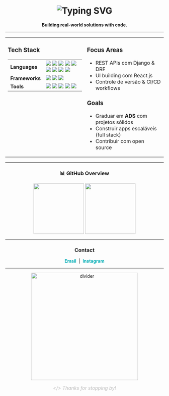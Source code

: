 <!--
Eduardo Paim — Full Stack Developer (in training)
Creative, professional README. No emojis. 
GitHub does NOT allow custom CSS/JS in profile READMEs, so use creative Markdown, tables, and SVGs for a unique, "front-end" inspired look.
-->
<h1 align="center">
  <img src="https://readme-typing-svg.demolab.com?font=Fira+Code&size=35&pause=1000&color=00ADB5&center=true&vCenter=true&width=500&lines=Eduardo+Paim;Full+Stack+Developer+%E2%80%94+19+y%2Fo;Backend+%26+Web+Apps+%7C+Senac+RS+Student" alt="Typing SVG" />
</h1>

<p align="center">
  <b>Building real-world solutions with code.</b>
</p>

---

<table align="center">
  <tr>
    <td valign="top" width="50%">
      <h3>Tech Stack</h3>
      <table>
        <tr>
          <td><b>Languages</b></td>
          <td>
            <img src="https://img.shields.io/badge/Python-222?style=flat-square&logo=python&logoColor=00adb5" />
            <img src="https://img.shields.io/badge/JavaScript-222?style=flat-square&logo=javascript&logoColor=00adb5" />
            <img src="https://img.shields.io/badge/TypeScript-222?style=flat-square&logo=typescript&logoColor=00adb5" />
            <img src="https://img.shields.io/badge/PHP-222?style=flat-square&logo=php&logoColor=00adb5" />
            <img src="https://img.shields.io/badge/SQL-222?style=flat-square&logo=postgresql&logoColor=00adb5" />
            <img src="https://img.shields.io/badge/HTML5-222?style=flat-square&logo=html5&logoColor=00adb5" />
            <img src="https://img.shields.io/badge/CSS3-222?style=flat-square&logo=css3&logoColor=00adb5" />
            <img src="https://img.shields.io/badge/C++-222?style=flat-square&logo=cplusplus&logoColor=00adb5" />
            <img src="https://img.shields.io/badge/Java-222?style=flat-square&logo=java&logoColor=00adb5" />
          </td>
        </tr>
        <tr>
          <td><b>Frameworks</b></td>
          <td>
            <img src="https://img.shields.io/badge/Django-222?style=flat-square&logo=django&logoColor=00adb5" />
            <img src="https://img.shields.io/badge/React-222?style=flat-square&logo=react&logoColor=00adb5" />
            <img src="https://img.shields.io/badge/Node.js-222?style=flat-square&logo=node.js&logoColor=00adb5" />
          </td>
        </tr>
        <tr>
          <td><b>Tools</b></td>
          <td>
            <img src="https://img.shields.io/badge/Git-222?style=flat-square&logo=git&logoColor=00adb5" />
            <img src="https://img.shields.io/badge/GitHub-222?style=flat-square&logo=github&logoColor=00adb5" />
            <img src="https://img.shields.io/badge/GitLab-222?style=flat-square&logo=gitlab&logoColor=00adb5" />
            <img src="https://img.shields.io/badge/VSCode-222?style=flat-square&logo=visualstudiocode&logoColor=00adb5" />
            <img src="https://img.shields.io/badge/REST%20API-222?style=flat-square&logo=postman&logoColor=00adb5" />
          </td>
        </tr>
      </table>
    </td>
    <td valign="top" width="50%">
      <h3>Focus Areas</h3>
      <ul>
        <li>REST APIs com Django & DRF</li>
        <li>UI building com React.js</li>
        <li>Controle de versão & CI/CD workflows</li>
      </ul>
      <h3>Goals</h3>
      <ul>
        <li>Graduar em <b>ADS</b> com projetos sólidos</li>
        <li>Construir apps escaláveis (full stack)</li>
        <li>Contribuir com open source</li>
      </ul>
    </td>
  </tr>
</table>

---

<h3 align="center">📊 <b>GitHub Overview</b></h3>

<p align="center">
  <img height="160" src="https://github-readme-stats.vercel.app/api?username=Edu-2de&show_icons=true&theme=default&include_all_commits=true&count_private=true" />
  <img height="160" src="https://github-readme-stats.vercel.app/api/top-langs/?username=Edu-2de&layout=compact&theme=default" />
</p>

---

<div align="center">
  <h3>Contact</h3>
  <a href="mailto:edupaim1712@gmail.com" style="color:#00adb5;font-weight:bold;text-decoration:none;">Email</a> &nbsp;|&nbsp;
  <a href="https://www.instagram.com/edu.2de/" style="color:#00adb5;font-weight:bold;text-decoration:none;">Instagram</a>
</div>

---

<!-- Creative ASCII divider -->
<p align="center">
  <img src="https://raw.githubusercontent.com/Edu-2de/Edu-2de/main/assets/divider.svg" width="340" alt="divider" />
</p>

<p align="center" style="color:#bdbdbd;font-size:0.95rem;">
  <i>&lt;/&gt; Thanks for stopping by!</i>
</p>

<!-- 
⭐ Dicas Criativas:
- O SVG typing acima simula efeito "digitando" no topo (não é emoji, é SVG animado).
- Cores e badges personalizados padronizam a identidade visual (use #00adb5 para destacar).
- Divida as áreas com tabelas e seções, para lembrar cards/sections de UI moderna.
- ASCII ou SVG como separador para "front-end feel".
- Sem emojis, mas com visual marcante e único.
-->
